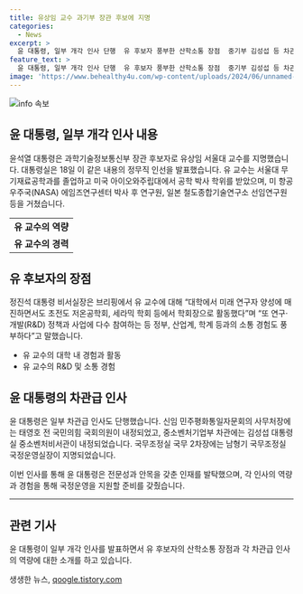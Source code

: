 ```yaml
---
title: 유상임 교수 과기부 장관 후보에 지명
categories:
  - News
excerpt: >
  윤 대통령, 일부 개각 인사 단행  유 후보자 풍부한 산학소통 장점  중기부 김성섭 등 차관급도 3명 윤석열 대통령은 과학기술정보통신부 장관 후보자로 유상임 서울대 교수를 지명했다. 유 교수는 미 항공우주국(NASA) 연구원, 일본 철도종합기술연구소 선임연구원 출신으로 연구·개발(R&D) 정책과 사업에 참여하며 산학소통 경험이 풍부하다. 또한, 중기부 차관으로 김성섭 대통령실 중소벤처비서관이 내정되었고, 국무조정실 국무 2차장에는 남형기 국무조정실 국정운영실장이 지명되었다.
feature_text: >
  윤 대통령, 일부 개각 인사 단행  유 후보자 풍부한 산학소통 장점  중기부 김성섭 등 차관급도 3명 윤석열 대통령은 과학기술정보통신부 장관 후보자로 유상임 서울대 교수를 지명했다. 유 교수는 미 항공우주국(NASA) 연구원, 일본 철도종합기술연구소 선임연구원 출신으로 연구·개발(R&D) 정책과 사업에 참여하며 산학소통 경험이 풍부하다. 또한, 중기부 차관으로 김성섭 대통령실 중소벤처비서관이 내정되었고, 국무조정실 국무 2차장에는 남형기 국무조정실 국정운영실장이 지명되었다.
image: 'https://www.behealthy4u.com/wp-content/uploads/2024/06/unnamed-file.png'
---
```


<p><img src="https://www.behealthy4u.com/wp-content/uploads/2024/06/unnamed-file.png" alt="info 속보" /></p>

<h2 data-ke-size="size26">윤 대통령, 일부 개각 인사 내용</h2>

<p data-ke-size="size16">윤석열 대통령은 과학기술정보통신부 장관 후보자로 유상임 서울대 교수를 지명했습니다. 대통령실은 18일 이 같은 내용의 정무직 인선을 발표했습니다. 유 교수는 서울대 무기재료공학과를 졸업하고 미국 아이오와주립대에서 공학 박사 학위를 받았으며, 미 항공우주국(NASA) 에임즈연구센터 박사 후 연구원, 일본 철도종합기술연구소 선임연구원 등을 거쳤습니다.</p>

<table>
  <tr>
    <td style="text-align: center; height: 17px;"><b>유 교수의 역량</b></td>
  </tr>
  <tr>
    <td style="text-align: center; height: 17px;"><b>유 교수의 경력</b></td>
  </tr>
</table>

<h2 data-ke-size="size26">유 후보자의 장점</h2>

<p data-ke-size="size16">정진석 대통령 비서실장은 브리핑에서 유 교수에 대해 “대학에서 미래 연구자 양성에 매진하면서도 초전도 저온공학회, 세라믹 학회 등에서 학회장으로 활동했다”며 “또 연구·개발(R&D) 정책과 사업에 다수 참여하는 등 정부, 산업계, 학계 등과의 소통 경험도 풍부하다”고 말했습니다.</p>

<ul>
  <li>유 교수의 대학 내 경험과 활동</li>
  <li>유 교수의 R&D 및 소통 경험</li>
</ul>

<h2 data-ke-size="size26">윤 대통령의 차관급 인사</h2>

<p data-ke-size="size16">윤 대통령은 일부 차관급 인사도 단행했습니다. 신임 민주평화통일자문회의 사무처장에는 태영호 전 국민의힘 국회의원이 내정되었고, 중소벤처기업부 차관에는 김성섭 대통령실 중소벤처비서관이 내정되었습니다. 국무조정실 국무 2차장에는 남형기 국무조정실 국정운영실장이 지명되었습니다.</p>

<p data-ke-size="size16">이번 인사를 통해 윤 대통령은 전문성과 안목을 갖춘 인재를 발탁했으며, 각 인사의 역량과 경험을 통해 국정운영을 지원할 준비를 갖췄습니다.</p>

<hr>

<h2 data-ke-size="size26">관련 기사</h2>

<p data-ke-size="size16">윤 대통령이 일부 개각 인사를 발표하면서 유 후보자의 산학소통 장점과 각 차관급 인사의 역량에 대한 소개를 하고 있습니다.</p>
생생한 뉴스, <a href="https://qoogle.tistory.com" rel="dofollow">qoogle.tistory.com</a>


